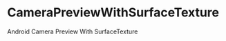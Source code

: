 CameraPreviewWithSurfaceTexture
===============================

Android Camera Preview With SurfaceTexture
